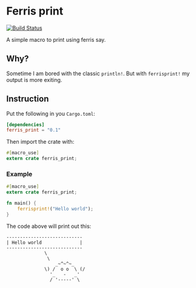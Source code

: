 Ferris print
============
[![Build Status](https://travis-ci.org/kimond/ferris-print.svg?branch=master)](https://travis-ci.org/kimond/ferris-print)

A simple macro to print using ferris say.

## Why?
Sometime I am bored with the classic `println!`. But with `ferrisprint!` my output is more exiting.

## Instruction
Put the following in you `Cargo.toml`:

```toml
[dependencies]
ferris_print = "0.1"
```

Then import the crate with:

```rust
#[macro_use]
extern crate ferris_print;
```

### Example

```rust
#[macro_use]
extern crate ferris_print;

fn main() {
    ferrisprint!("Hello world");
}
```

The code above will print out this:

```plain
----------------------------
| Hello world              |
----------------------------
              \
               \
                  _~^~^~_
              \) /  o o  \ (/
                '_   -   _'
                / '-----' \
```